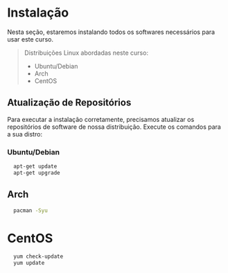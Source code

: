 # Instalação
Nesta seção, estaremos instalando todos os softwares necessários para usar este curso.
> Distribuições Linux abordadas neste curso:
> - Ubuntu/Debian
> - Arch
> - CentOS

## Atualização de Repositórios
Para executar a instalação corretamente, precisamos atualizar os repositórios de software de nossa distribuição.
Execute os comandos para a sua distro:

### Ubuntu/Debian
```sh
  apt-get update
  apt-get upgrade
```

## Arch
```sh
  pacman -Syu
```

# CentOS
```sh
  yum check-update
  yum update
```
